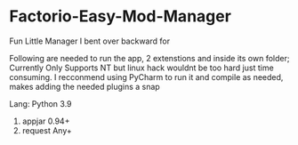 # Factorio-Easy-Mod-Manager
Fun Little Manager I bent over backward for

Following are needed to run the app, 2 extenstions and inside its own folder;
Currently Only Supports NT but linux hack wouldnt be too hard just time consuming.
I recconmend using PyCharm to run it and compile as needed, makes adding the needed plugins a snap

Lang: Python 3.9

1. appjar 0.94+
2. request Any+

